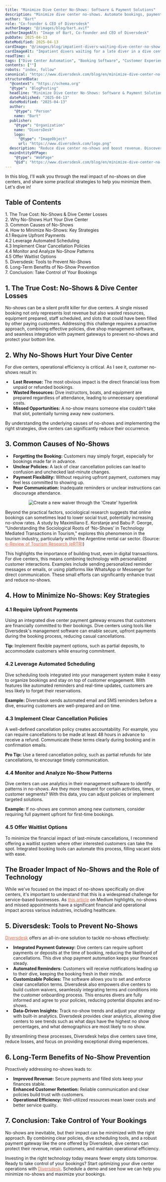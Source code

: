 ```yaml
---
title: "Minimize Dive Center No-Shows: Software & Payment Solutions"
description: "Minimize dive center no-shows. Automate bookings, payments, and boost revenue using management software."
author: "Bart"
role: "Co-founder & CEO of Diversdesk"
authorImage: "@/images/blog/bart.avif"
authorImageAlt: "Image of Bart, Co-founder and CEO of Diversdesk"
pubDate: 2025-04-13
dateModified: 2025-04-13
cardImage: "@/images/blog/impatient-divers-waiting-dive-center-no-show.avif"
cardImageAlt: "Impatient divers waiting for a late diver in a dive center due to a no-show."
readTime: 4
tags: ["Dive Center Automation", "Booking Software", "Customer Experience", "Dive Business", "Diversdesk", "No-Shows", "Payment Gateway"]
contents: [""]
robots: "index, follow"
canonical: "https://www.diversdesk.com/blog/en/minimize-dive-center-no-shows"
structuredData:
  "@context": "https://schema.org"
  "@type": "BlogPosting"
  headline: "Minimize Dive Center No-Shows: Software & Payment Solutions"
  datePublished: "2025-04-13"
  dateModified: "2025-04-13"
  author:
    "@type": "Person"
    name: "Bart"
  publisher:
    "@type": "Organization"
    name: "DiversDesk"
    logo:
      "@type": "ImageObject"
      url: "https://www.diversdesk.com/logo.png"
  description: "Reduce dive center no-shows and boost revenue. Discover how our dive shop management software with integrated payment gateway and booking tools minimizes cancellations. Learn to automate payments and secure bookings today!"
  mainEntityOfPage:
    "@type": "WebPage"
    "@id": "https://www.diversdesk.com/blog/en/minimize-dive-center-no-shows"
---
```


<p>
In this blog, I'll walk you through the real impact of no-shows on dive centers, and share some practical strategies to help you minimize them. Let's dive in!
</p>

<nav id="toc" class="mb-8">
  <h2 class="text-xl font-bold mb-3">Table of Contents</h2>
  <ul class="space-y-2 text-neutral-600 dark:text-neutral-400">
    <li><a href="#no-show-impact" class="hover:text-neutral-800 dark:hover:text-neutral-200">1. The True Cost: No-Shows & Dive Center Losses</a></li>
    <li><a href="#why-no-shows-hurt" class="hover:text-neutral-800 dark:hover:text-neutral-200">2. Why No-Shows Hurt Your Dive Center</a></li>
    <li><a href="#common-causes" class="hover:text-neutral-800 dark:hover:text-neutral-200">3. Common Causes of No-Shows</a></li>
    <li><a href="#minimize-no-shows" class="hover:text-neutral-800 dark:hover:text-neutral-200">4. How to Minimize No-Shows: Key Strategies</a></li>
    <li><a href="#upfront-payments" class="hover:text-neutral-800 dark:hover:text-neutral-200">4.1 Require Upfront Payments</a></li>
    <li><a href="#automated-scheduling" class="hover:text-neutral-800 dark:hover:text-neutral-200">4.2 Leverage Automated Scheduling</a></li>
    <li><a href="#clear-policies" class="hover:text-neutral-800 dark:hover:text-neutral-200">4.3 Implement Clear Cancellation Policies</a></li>
    <li><a href="#analyze-patterns" class="hover:text-neutral-800 dark:hover:text-neutral-200">4.4 Monitor and Analyze No-Show Patterns</a></li>
    <li><a href="#waitlist-options" class="hover:text-neutral-800 dark:hover:text-neutral-200">4.5 Offer Waitlist Options</a></li>
    <li><a href="#diversdesk-tools" class="hover:text-neutral-800 dark:hover:text-neutral-200">5. Diversdesk: Tools to Prevent No-Shows</a></li>
    <li><a href="#long-term-benefits" class="hover:text-neutral-800 dark:hover:text-neutral-200">6. Long-Term Benefits of No-Show Prevention</a></li>
    <li><a href="#conclusion" class="hover:text-neutral-800 dark:hover:text-neutral-200">7. Conclusion: Take Control of Your Bookings</a></li>
  </ul>
</nav>

<style>
ul:not(#toc ul) {
 list-style-type: disc;
 padding-left: 20px;
}

li:not(#toc li) {
 padding-left: 6px;
}
</style>

<h2 id="no-show-impact" class="section-heading">1. The True Cost: No-Shows & Dive Center Losses</h2>
<p>
No-shows can be a silent profit killer for dive centers. A single missed booking not only represents lost revenue but also wasted resources, equipment prepared, staff scheduled, and slots that could have been filled by other paying customers. Addressing this challenge requires a proactive approach, combining effective policies, dive shop management software, and seamless integration with payment gateways to prevent no-shows and protect your bottom line.
</p>


<h2 id="why-no-shows-hurt" class="section-heading">2. Why No-Shows Hurt Your Dive Center</h2>
<p>
For dive centers, operational efficiency is critical. As I see it, customer no-shows result in:
</p>
<ul>
  <li><strong>Lost Revenue:</strong> The most obvious impact is the direct financial loss from unpaid or refunded bookings.</li>
  <li><strong>Wasted Resources:</strong> Dive instructors, boats, and equipment are prepared regardless of attendance, leading to unnecessary operational costs.</li>
  <li><strong>Missed Opportunities:</strong> A no-show means someone else couldn’t take that slot, potentially turning away new customers.</li>
</ul>
<p>
By understanding the underlying causes of no-shows and implementing the right strategies, dive centers can significantly reduce their occurrence.
</p>

<h2 id="common-causes" class="section-heading">3. Common Causes of No-Shows</h2>
<p>
</p>
<ul>
  <li><strong>Forgetting the Booking:</strong> Customers may simply forget, especially for bookings made far in advance.</li>
  <li><strong>Unclear Policies:</strong> A lack of clear cancellation policies can lead to confusion and unchecked last-minute changes.</li>
  <li><strong>Payment Flexibility:</strong> Without requiring upfront payment, customers may feel less committed to showing up.</li>
  <li><strong>Poor Communication:</strong> Inadequate reminders or unclear instructions can discourage attendance.</li>
</ul>

<div style="text-align: center;">
  <img 
    src="/images/dissapointed-instructor-after-a-no-show.avif" 
    alt="Create a new waiver through the 'Create' hyperlink"
    class="w-full md:w-10/12 mx-auto"
  />
</div>

<p>
Beyond the practical factors, sociological research suggests that online bookings can sometimes lead to lower social trust, potentially increasing no-show rates. A study by Maximiliano E. Korstanje and Babu P. George, "Understanding the Sociological Roots of ‘No-Shows’ in Technology Mediated Transactions in Tourism," explores this phenomenon in the tourism industry, particularly within the Argentine rental car sector.
(Source: <a href="http://ertr.tamu.edu/index.php?option=com_content&view=article&id=324:understanding-the-sociological-roots-of-no-shows-in-technology-mediated-transactions-in-tourism&catid=107&Itemid=125" target="_blank" rel="noopener noreferrer" style="color: #F86545">e-Review of Tourism Research (eRTR)</a>)
</p>

<p>     
This highlights the importance of building trust, even in digital transactions. For dive centers, this means combining technology with personalized customer interactions. Examples include sending personalized reminder messages or emails, or using platforms like WhatsApp or Messenger for direct communication. These small efforts can significantly enhance trust and reduce no-shows.
</p>

<h2 id="minimize-no-shows" class="section-heading">4. How to Minimize No-Shows: Key Strategies</h2>

<h3 id="upfront-payments" class="section-heading">4.1 Require Upfront Payments</h3>
<p>
Using an integrated dive center payment gateway ensures that customers are financially committed to their bookings. Dive centers using tools like Diversdesk's management software can enable secure, upfront payments during the booking process, reducing casual cancellations.
</p>
<p>
<strong>Tip:</strong> Implement flexible payment options, such as partial deposits, to accommodate customers while ensuring commitment.
</p>


<h3 id="automated-scheduling" class="section-heading">4.2 Leverage Automated Scheduling</h3>
<p>
Dive scheduling tools integrated into your management system make it easy to organize bookings and stay on top of customer engagement. With features like automated reminders and real-time updates, customers are less likely to forget their reservations.
</p>
<p>
<strong>Example:</strong> Diversdesk sends automated email and SMS reminders before a dive, ensuring customers are well-prepared and on time.
</p>

<h3 id="clear-policies" class="section-heading">4.3 Implement Clear Cancellation Policies</h3>
<p>
A well-defined cancellation policy creates accountability. For example, you can require cancellations to be made at least 48 hours in advance to receive a refund. Communicate these terms clearly during booking and in confirmation emails.
</p>
<p>
<strong>Pro Tip:</strong> Use a tiered cancellation policy, such as partial refunds for late cancellations, to encourage timely communication.
</p>

<h3 id="analyze-patterns" class="section-heading">4.4 Monitor and Analyze No-Show Patterns</h3>
<p>
Dive centers can use analytics in their management software to identify patterns in no-shows. Are they more frequent for certain activities, times, or customer segments? With this data, you can adjust policies or implement targeted solutions.
</p>
<p>
<strong>Example:</strong> If no-shows are common among new customers, consider requiring full payment upfront for first-time bookings.
</p>

<h3 id="waitlist-options" class="section-heading">4.5 Offer Waitlist Options</h3>
<p>
To minimize the financial impact of last-minute cancellations, I recommend offering a waitlist system where other interested customers can take the spot. Integrated booking tools can automate this process, filling vacant slots with ease.
</p>

<h2 id="broader-impact" class="section-heading">The Broader Impact of No-Shows and the Role of Technology</h2>

<p>
While we've focused on the impact of no-shows specifically on dive centers, it's important to understand that this is a widespread challenge for service-based businesses. As <a href="https://medium.com/ischedul/impact-of-no-shows-on-businesses-and-economy-the-role-of-technology-on-mitigation-515e59a6a081" target="_blank" rel="noopener noreferrer" style="color: #F86545">this article</a> on Medium highlights, no-shows and missed appointments have a significant financial and operational impact across various industries, including healthcare.
</p>

<h2 id="diversdesk-tools" class="section-heading">5. Diversdesk: Tools to Prevent No-Shows</h2>
<p>
<a href="https://www.diversdesk.com" target="_blank" rel="noopener noreferrer" style="color: #F86545">Diversdesk</a> offers an all-in-one solution to tackle no-shows effectively:
</p>
<ul>
  <li><strong>Integrated Payment Gateway:</strong> Dive centers can require upfront payments or deposits at the time of booking, reducing the likelihood of cancellations. This dive shop payment automation keeps your finances steady.</li>
  <li><strong>Automated Reminders:</strong> Customers will receive notifications leading up to their dive, keeping the booking fresh in their minds.</li>
  <li><strong>Customizable Policies:</strong> The software allows you to set and enforce clear cancellation terms. Diversdesk also empowers dive centers to build custom waivers, seamlessly integrating terms and conditions into the customer onboarding process. This ensures divers are fully informed and agree to your policies, reducing potential disputes and no-shows.</li>
  <li><strong>Data-Driven Insights:</strong> Track no-show trends and adjust your strategy with built-in analytics. Diversdesk provides clear analytics, allowing dive centers to see trends such as what days have the highest no show percentages, and what demographics are most likely to no show.</li>
</ul>
<p>
By streamlining these processes, Diversdesk helps dive centers save time, reduce losses, and focus on providing exceptional diving experiences.
</p>

<h2 id="long-term-benefits" class="section-heading">6. Long-Term Benefits of No-Show Prevention</h2>
<p>
Proactively addressing no-shows leads to:
</p>
<ul>
  <li><strong>Improved Revenue:</strong> Secure payments and filled slots keep your finances stable.</li>
  <li><strong>Enhanced Customer Retention:</strong> Reliable communication and clear policies build trust with customers.</li>
  <li><strong>Operational Efficiency:</strong> Well-utilized resources mean lower costs and better service quality.</li>
</ul>

<h2 id="conclusion" class="section-heading">7. Conclusion: Take Control of Your Bookings</h2>
<p>
No-shows are inevitable, but their impact can be minimized with the right approach. By combining clear policies, dive scheduling tools, and a robust payment gateway like the one offered by Diversdesk, dive centers can protect their revenue, retain customers, and maintain operational efficiency.
</p>
<p>
Investing in the right technology today means fewer empty slots tomorrow. Ready to take control of your bookings? Start optimizing your dive center operations with <a href="https://www.diversdesk.com" target="_blank" rel="noopener noreferrer" style="color: #F86545">Diversdesk</a>. Schedule a demo and see how we can help you minimize no-shows and maximize your bookings.
</p>